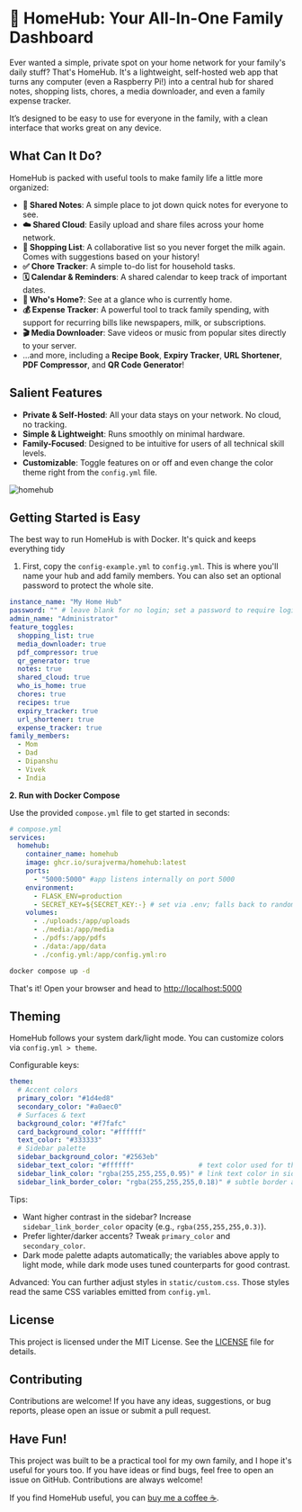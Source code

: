 
# 🏡 HomeHub: Your All-In-One Family Dashboard

Ever wanted a simple, private spot on your home network for your family's daily stuff? That's HomeHub. It's a lightweight, self-hosted web app that turns any computer (even a Raspberry Pi!) into a central hub for shared notes, shopping lists, chores, a media downloader, and even a family expense tracker.

It’s designed to be easy to use for everyone in the family, with a clean interface that works great on any device.

## What Can It Do?

HomeHub is packed with useful tools to make family life a little more organized:

* **📝 Shared Notes**: A simple place to jot down quick notes for everyone to see.
* **☁️ Shared Cloud**: Easily upload and share files across your home network.
* **🛒 Shopping List**: A collaborative list so you never forget the milk again. Comes with suggestions based on your history!
* **✅ Chore Tracker**: A simple to-do list for household tasks.
* **🗓️ Calendar & Reminders**: A shared calendar to keep track of important dates.
* **👋 Who's Home?**: See at a glance who is currently home.
* **💰 Expense Tracker**: A powerful tool to track family spending, with support for recurring bills like newspapers, milk, or subscriptions.
* **🎬 Media Downloader**: Save videos or music from popular sites directly to your server.
* ...and more, including a **Recipe Book**, **Expiry Tracker**, **URL Shortener**, **PDF Compressor**, and **QR Code Generator**!

## Salient Features
* **Private & Self-Hosted**: All your data stays on your network. No cloud, no tracking.
* **Simple & Lightweight**: Runs smoothly on minimal hardware.
* **Family-Focused**: Designed to be intuitive for users of all technical skill levels.
* **Customizable**: Toggle features on or off and even change the color theme right from the `config.yml` file.

![homehub](https://github.com/user-attachments/assets/0a170e1c-d21d-4902-ba3d-c0c58bbccbee)


## Getting Started is Easy

The best way to run HomeHub is with Docker. It's quick and keeps everything tidy

1. First, copy the `config-example.yml` to `config.yml`. This is where you'll name your hub and add family members. You can also set an optional password to protect the whole site.

```yaml
instance_name: "My Home Hub"
password: "" # leave blank for no login; set a password to require login
admin_name: "Administrator"
feature_toggles:
  shopping_list: true
  media_downloader: true
  pdf_compressor: true
  qr_generator: true
  notes: true
  shared_cloud: true
  who_is_home: true
  chores: true
  recipes: true
  expiry_tracker: true
  url_shortener: true
  expense_tracker: true
family_members:
  - Mom
  - Dad
  - Dipanshu
  - Vivek
  - India
```

**2. Run with Docker Compose**

Use the provided `compose.yml` file to get started in seconds:

```yaml
# compose.yml
services:
  homehub:
    container_name: homehub
    image: ghcr.io/surajverma/homehub:latest
    ports:
      - "5000:5000" #app listens internally on port 5000
    environment:
      - FLASK_ENV=production
      - SECRET_KEY=${SECRET_KEY:-} # set via .env; falls back to random if not provided
    volumes:
      - ./uploads:/app/uploads
      - ./media:/app/media
      - ./pdfs:/app/pdfs
      - ./data:/app/data
      - ./config.yml:/app/config.yml:ro
```

```bash
docker compose up -d
```
That's it! Open your browser and head to [http://localhost:5000](http://localhost:5000)

## Theming

HomeHub follows your system dark/light mode. You can customize colors via `config.yml > theme`.

Configurable keys:

```yaml
theme:
  # Accent colors
  primary_color: "#1d4ed8"
  secondary_color: "#a0aec0"
  # Surfaces & text
  background_color: "#f7fafc"
  card_background_color: "#ffffff"
  text_color: "#333333"
  # Sidebar palette
  sidebar_background_color: "#2563eb"
  sidebar_text_color: "#ffffff"                # text color used for the sidebar title and labels
  sidebar_link_color: "rgba(255,255,255,0.95)" # link text color in sidebar items
  sidebar_link_border_color: "rgba(255,255,255,0.18)" # subtle border around sidebar links
```

Tips:
- Want higher contrast in the sidebar? Increase `sidebar_link_border_color` opacity (e.g., `rgba(255,255,255,0.3)`).
- Prefer lighter/darker accents? Tweak `primary_color` and `secondary_color`.
- Dark mode palette adapts automatically; the variables above apply to light mode, while dark mode uses tuned counterparts for good contrast.

Advanced: You can further adjust styles in `static/custom.css`. Those styles read the same CSS variables emitted from `config.yml`.


## License

This project is licensed under the MIT License. See the [LICENSE](LICENSE) file for details.

## Contributing

Contributions are welcome! If you have any ideas, suggestions, or bug reports, please open an issue or submit a pull request.


## Have Fun!

This project was built to be a practical tool for my own family, and I hope it's useful for yours too. If you have ideas or find bugs, feel free to open an issue on GitHub. Contributions are always welcome!

If you find HomeHub useful, you can [buy me a coffee ☕](https://ko-fi.com/skv).
